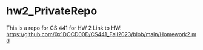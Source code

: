 # hw2_PrivateRepo
This is a repo for CS 441 for HW 2 Link to HW: https://github.com/0x1DOCD00D/CS441_Fall2023/blob/main/Homework2.md
